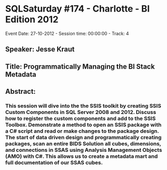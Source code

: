 # SQLSaturday #174 - Charlotte - BI Edition 2012
Event Date: 27-10-2012 - Session time: 00:00:00 - Track: 4
## Speaker: Jesse Kraut
## Title: Programmatically Managing the BI Stack Metadata
## Abstract:
### This session will dive into the the SSIS toolkit by creating SSIS Custom Components in SQL Server 2008 and 2012. Discuss how to register the custom components and add to the SSIS Toolbox. Demonstrate a method to open an SSIS package with a C# script and read or make changes to the package design. The start of data driven design and programmatically creating packages, scan an entire BIDS Solution all cubes, dimensions, and connections in SSAS using Analysis Management Objects (AMO) with C#. This allows us to create a metadata mart and full documentation of our SSAS cubes. 
